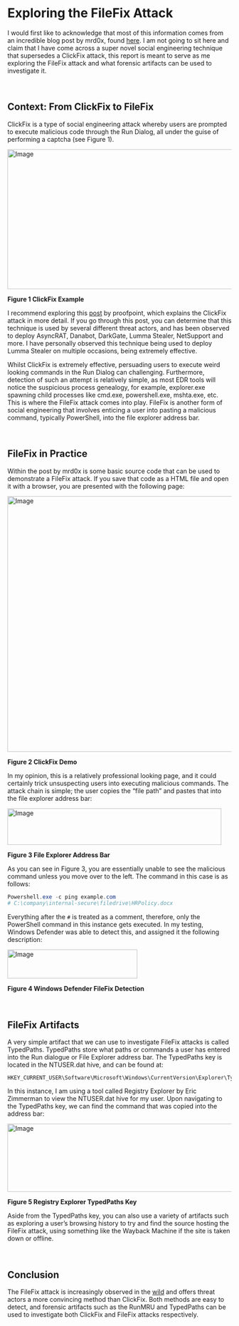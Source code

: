 # Exploring the FileFix Attack

I would first like to acknowledge that most of this information comes from an incredible blog post by mrd0x, found [here](https://mrd0x.com/filefix-clickfix-alternative/). I am not going to sit here and claim that I have come across a super novel social engineering technique that supersedes a ClickFix attack, this report is meant to serve as me exploring the FileFix attack and what forensic artifacts can be used to investigate it. 

<br>

## Context: From ClickFix to FileFix

ClickFix is a type of social engineering attack whereby users are prompted to execute malicious code through the Run Dialog, all under the guise of performing a captcha (see Figure 1). 


<img width="602" height="314" alt="Image" src="https://github.com/user-attachments/assets/af37be64-a132-4f08-80f6-8473ff283ca2" />

**Figure 1 ClickFix Example**

I recommend exploring this [post](https://www.proofpoint.com/au/blog/threat-insight/security-brief-clickfix-social-engineering-technique-floods-threat-landscape) by proofpoint, which explains the ClickFix attack in more detail. If you go through this post, you can determine that this technique is used by several different threat actors, and has been observed to deploy AsyncRAT, Danabot, DarkGate, Lumma Stealer, NetSupport and more. I have personally observed this technique being used to deploy Lumma Stealer on multiple occasions, being extremely effective.

Whilst ClickFix is extremely effective, persuading users to execute weird looking commands in the Run Dialog can challenging. Furthermore, detection of such an attempt is relatively simple, as most EDR tools will notice the suspicious process genealogy, for example, explorer.exe spawning child processes like cmd.exe, powershell.exe, mshta.exe, etc. This is where the FileFix attack comes into play. FileFix is another form of social engineering that involves enticing a user into pasting a malicious command, typically PowerShell, into the file explorer address bar. 

<br>

## FileFix in Practice

Within the post by mrd0x is some basic source code that can be used to demonstrate a FileFix attack. If you save that code as a HTML file and open it with a browser, you are presented with the following page:

<img width="602" height="574" alt="Image" src="https://github.com/user-attachments/assets/0e899b92-3356-4df2-b5aa-275befe29881" />

**Figure 2 ClickFix Demo**

In my opinion, this is a relatively professional looking page, and it could certainly trick unsuspecting users into executing malicious commands. The attack chain is simple; the user copies the “file path” and pastes that into the file explorer address bar:

<img width="481" height="82" alt="Image" src="https://github.com/user-attachments/assets/cc9cebce-e4f9-4b8b-94a4-d9a78ccf4abe" />

**Figure 3 File Explorer Address Bar**

As you can see in Figure 3, you are essentially unable to see the malicious command unless you move over to the left. The command in this case is as follows:

```powershell
Powershell.exe -c ping example.com                                                                                                                
# C:\company\internal-secure\filedrive\HRPolicy.docx
```

Everything after the `#` is treated as a comment, therefore, only the PowerShell command in this instance gets executed. In my testing, Windows Defender was able to detect this, and assigned it the following description:

<img width="292" height="65" alt="Image" src="https://github.com/user-attachments/assets/3b2fb61b-1f63-4d16-a71a-7f6388284db9" />

**Figure 4 Windows Defender FileFix Detection**

<br>

## FileFix Artifacts

A very simple artifact that we can use to investigate FileFix attacks is called TypedPaths. TypedPaths store what paths or commands a user has entered into the Run dialogue or File Explorer address bar. The TypedPaths key is located in the NTUSER.dat hive, and can be found at:

```
HKEY_CURRENT_USER\Software\Microsoft\Windows\CurrentVersion\Explorer\TypedPaths
```

In this instance, I am using a tool called Registry Explorer by Eric Zimmerman to view the NTUSER.dat hive for my user. Upon navigating to the TypedPaths key, we can find the command that was copied into the address bar:

<img width="602" height="153" alt="Image" src="https://github.com/user-attachments/assets/41b754a0-d4e6-4970-a791-dde370984cc9" />

**Figure 5 Registry Explorer TypedPaths Key**

Aside from the TypedPaths key, you can also use a variety of artifacts such as exploring a user’s browsing history to try and find the source hosting the FileFix attack, using something like the Wayback Machine if the site is taken down or offline. 

<br>

## Conclusion

The FileFix attack is increasingly observed in the [wild](https://thedfirreport.com/2025/07/14/kongtuke-filefix-leads-to-new-interlock-rat-variant/) and offers threat actors a more convincing method than ClickFix. Both methods are easy to detect, and forensic artifacts such as the RunMRU and TypedPaths can be used to investigate both ClickFix and FileFix attacks respectively.
